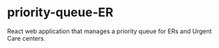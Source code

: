 # priority-queue-ER
React web application that manages a priority queue for ERs and Urgent Care centers.
